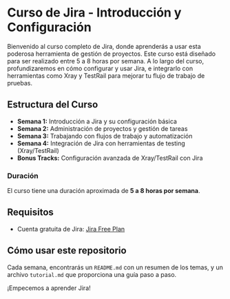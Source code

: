 # Curso de Jira - Introducción y Configuración

Bienvenido al curso completo de Jira, donde aprenderás a usar esta poderosa herramienta de gestión de proyectos. Este curso está diseñado para ser realizado entre 5 a 8 horas por semana. A lo largo del curso, profundizaremos en cómo configurar y usar Jira, e integrarlo con herramientas como Xray y TestRail para mejorar tu flujo de trabajo de pruebas.

## Estructura del Curso

- **Semana 1:** Introducción a Jira y su configuración básica
- **Semana 2:** Administración de proyectos y gestión de tareas
- **Semana 3:** Trabajando con flujos de trabajo y automatización
- **Semana 4:** Integración de Jira con herramientas de testing (Xray/TestRail)
- **Bonus Tracks:** Configuración avanzada de Xray/TestRail con Jira

### Duración

El curso tiene una duración aproximada de **5 a 8 horas por semana**.

## Requisitos

- Cuenta gratuita de Jira: [Jira Free Plan](https://www.atlassian.com/software/jira/free)

## Cómo usar este repositorio

Cada semana, encontrarás un `README.md` con un resumen de los temas, y un archivo `tutorial.md` que proporciona una guía paso a paso.

¡Empecemos a aprender Jira!

